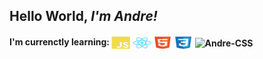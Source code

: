 <h2>Hello World, <i>I'm Andre!</i></h2>

<div>
<h4>I'm currenctly learning:
  <img align="center" alt="Andre-Js" height="20" width="30" src="https://raw.githubusercontent.com/devicons/devicon/master/icons/javascript/javascript-plain.svg">
  <img align="center" alt="Andre-React" height="20" width="30" src="https://raw.githubusercontent.com/devicons/devicon/master/icons/react/react-original.svg">
  <img align="center" alt="Andre-HTML" height="20" width="30" src="https://raw.githubusercontent.com/devicons/devicon/master/icons/html5/html5-original.svg">
  <img align="center" alt="Andre-CSS" height="20" width="30" src="https://raw.githubusercontent.com/devicons/devicon/master/icons/css3/css3-original.svg">
  <img align="center" alt="Andre-CSS" height="20" width="60" src="https://img.shields.io/badge/Bootstrap-563D7C?style=for-the-badge&logo=bootstrap&logoColor=white">
  
  </h4>
</div>

